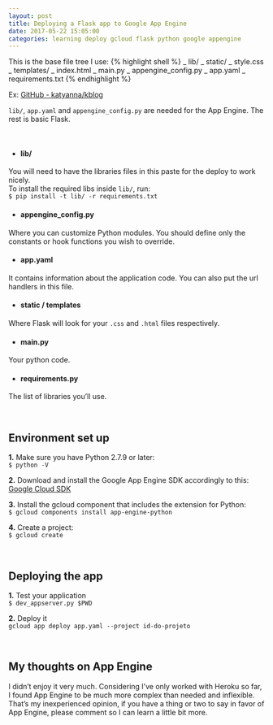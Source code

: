 ```yaml
---
layout: post
title: Deploying a Flask app to Google App Engine
date: 2017-05-22 15:05:00
categories: learning deploy gcloud flask python google appengine
---
```


This is the base file tree I use:
{% highlight shell %}
_ lib/
_ static/
\_ style.css
_ templates/
\_ index.html
_ main.py
_ appengine_config.py
_ app.yaml
_ requirements.txt
{% endhighlight %}

Ex: [GitHub - katyanna/kblog](https://github.com/katyanna/kblog)

`lib/`, `app.yaml` and `appengine_config.py` are needed for the App Engine. The rest is basic Flask.

<br>

* #### lib/
You will need to have the libraries files in this paste for the deploy to work nicely.
<br>
To install the required libs inside `lib/`, run:
<br>
`$ pip install -t lib/ -r requirements.txt`

* #### appengine_config.py
Where you can customize Python modules. You should define only the constants or hook functions you wish to override.

* #### app.yaml
It contains information about the application code.  You can also put the url handlers in this file.

* #### static / templates
Where Flask will look for your `.css` and `.html` files respectively.

* #### main.py
Your python code.

* #### requirements.py
The list of libraries you’ll use.

<br>

## Environment set up
**1.** Make sure you have Python 2.7.9 or later:
<br>
`$ python -V`

**2.** Download and install the Google App Engine SDK accordingly to this: [Google Cloud SDK](https://cloud.google.com/sdk/docs/)

**3.** Install the gcloud component that includes the extension for Python:
<br>
`$ gcloud components install app-engine-python`

**4.** Create a project:
<br>
`$ gcloud create`

<br>

## Deploying the app
**1.** Test your application
<br>
`$ dev_appserver.py $PWD`

**2.** Deploy it
<br>
`gcloud app deploy app.yaml --project id-do-projeto`

<br>

## My thoughts on App Engine
I didn’t enjoy it very much. Considering I’ve only worked with Heroku so far, I found App Engine to be much more complex than needed and inflexible. That’s my inexperienced opinion, if you have a thing or two to say in favor of App Engine, please comment so I can learn a little bit more.
